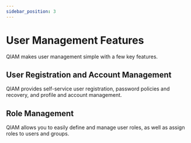 ```yaml
---
sidebar_position: 3
---
```


# User Management Features
QIAM makes user management simple with a few key features.

## User Registration and Account Management
QIAM provides self-service user registration, password policies and recovery, and profile and account management.

## Role Management
QIAM allows you to easily define and manage user roles, as well as assign roles to users and groups.